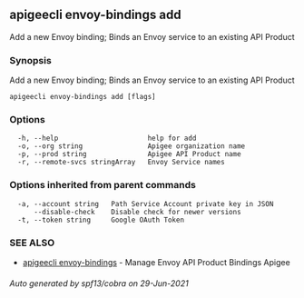 ## apigeecli envoy-bindings add

Add a new Envoy binding; Binds an Envoy service to an existing API Product

### Synopsis

Add a new Envoy binding; Binds an Envoy service to an existing API Product

```
apigeecli envoy-bindings add [flags]
```

### Options

```
  -h, --help                      help for add
  -o, --org string                Apigee organization name
  -p, --prod string               Apigee API Product name
  -r, --remote-svcs stringArray   Envoy Service names
```

### Options inherited from parent commands

```
  -a, --account string   Path Service Account private key in JSON
      --disable-check    Disable check for newer versions
  -t, --token string     Google OAuth Token
```

### SEE ALSO

* [apigeecli envoy-bindings](apigeecli_envoy-bindings.md)	 - Manage Envoy API Product Bindings Apigee

###### Auto generated by spf13/cobra on 29-Jun-2021
